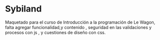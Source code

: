 # Sybiland
Maquetado para el curso de Introducción a la programación de Le Wagon, falta agregar funcionalidad,y contenido , seguridad en las validaciones y procesos con js , y cuestiones de diseño con css.
